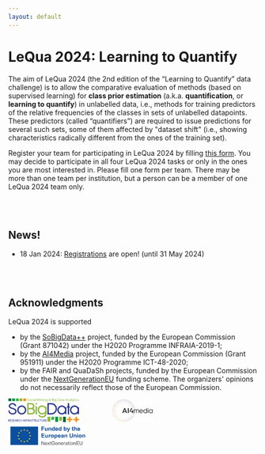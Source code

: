 ```yaml
---
layout: default
---
```


# LeQua 2024: Learning to Quantify

The aim of LeQua 2024 (the 2nd edition of the “Learning to Quantify” data challenge) is to allow the comparative evaluation of methods (based on supervised learning) for **class prior estimation** (a.k.a. **quantification**, or **learning to quantify**) in unlabelled data, i.e., methods for training predictors of the relative frequencies of the classes in sets of unlabelled datapoints. These predictors (called “quantifiers”) are required to issue predictions for several such sets, some of them affected by "dataset shift" (i.e., showing characteristics radically different from the ones of the training set). 

Register your team for participating in LeQua 2024 by filling [this form](https://forms.gle/1U8g9fP5qzzpF5TJ6). You may decide to participate in all four LeQua 2024 tasks or only in the ones you are most interested in. Please fill one form per team. There may be more than one team per institution, but a person can be a member of one LeQua 2024 team only.
  
<br /> <br /> 

## News!
<!-- BEGIN COMMENTED BLOCK
* 7 Aug 2022: The LeQua 2022 session at CLEF 2022 in Bologna, Italy will take place on Wednesday, September 7, from 15:30 to 18:50; all times are CEST.
* 30 May 2022: We are delighted to announce that the LeQua 2022 session at CLEF 2022 in Bologna will host a keynote talk by [George Forman](https://scholar.google.com/citations?hl=en&user=r0a222QAAAAJ) (Amazon Research)
* 28 May 2022: The submission period for participants' papers is now over; thanks to the teams who have submitted their papers! 
* 11 May 2022: The submission period is now over; thanks to the teams who have submitted their runs! The test set (with labels) **is now public** and accessible via [Zenodo](https://doi.org/10.5281/zenodo.5734464)! 
* 22 April 2022: The test set (with labels omitted) **is now public** and accessible via [Zenodo](https://doi.org/10.5281/zenodo.5734464)! You can now submit your results via [CodaLab](https://codalab.lisn.upsaclay.fr/competitions/4134)!
* 1st Dec 2021: The dataset (training and development sets) **is now public** and accessible via [Zenodo](https://www.doi.org/10.5281/zenodo.5734465)
* 1st Dec 2021: The [format checker](https://github.com/HLT-ISTI/LeQua2022_scripts/blob/main/format_checker.py) and [evaluation script](https://github.com/HLT-ISTI/LeQua2022_scripts/blob/main/evaluate.py), along with other [useful functions and further guidelines](https://github.com/HLT-ISTI/LeQua2022_scripts), are public and accessible via [GitHub](https://github.com/HLT-ISTI/LeQua2022_scripts).
* 1st Dec 2021: The [Google discussion group](https://groups.google.com/g/lequa2022) has been created! If you plan to participate (and we very much hope so), visit [https://groups.google.com/g/lequa2022](https://groups.google.com/g/lequa2022) and request to become a member now!
END COMMENTED BLOCK -->
* 18 Jan 2024: [Registrations](https://forms.gle/1U8g9fP5qzzpF5TJ6) are open! (until 31 May 2024)

<!-- BEGIN COMMENTED BLOCK
Follow us on Twitter: [@LeQua2024](https://twitter.com/LeQua2024)
END COMMENTED BLOCK -->

<br /> <br /> 

## Acknowledgments

LeQua 2024 is supported 
* by the [SoBigData++](https://plusplus.sobigdata.eu) project, funded by the European Commission (Grant 871042) under the H2020 Programme INFRAIA-2019-1;
* by the [AI4Media](https://www.ai4media.eu) project, funded by the European Commission (Grant 951911) under the H2020 Programme ICT-48-2020;
* by the FAIR and QuaDaSh projects, funded by the European Commission under the [NextGenerationEU](https://next-generation-eu.europa.eu/index_en) funding scheme.
The organizers' opinions do not necessarily reflect those of the European Commission.

<img src="SoBigData.png" alt="drawing" style="height: 5vw"/>&nbsp;&nbsp;&nbsp;&nbsp;&nbsp;&nbsp;&nbsp;&nbsp;&nbsp;&nbsp;&nbsp;&nbsp;&nbsp;&nbsp;&nbsp;&nbsp;
<img src="AI4Media.png" alt="drawing" style="height: 5vw"/>&nbsp;&nbsp;&nbsp;&nbsp;&nbsp;&nbsp;&nbsp;&nbsp;&nbsp;&nbsp;&nbsp;&nbsp;&nbsp;&nbsp;&nbsp;&nbsp;
<img src="nextgeneu_en-1024x306.jpg" alt="drawing" style="height: 5vw"/>
